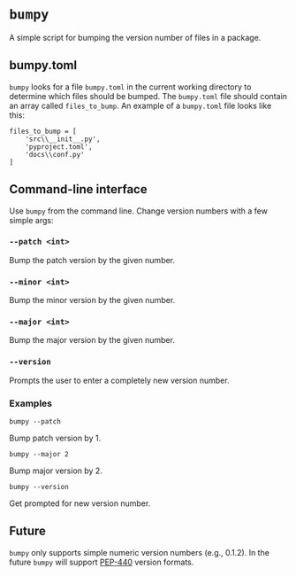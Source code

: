 # `bumpy`
A simple script for bumping the version number of files in a package.

## bumpy.toml
`bumpy` looks for a file `bumpy.toml` in the current working directory to determine which files should be bumped.
The `bumpy.toml` file should contain an array called `files_to_bump`. An example of a `bumpy.toml` file looks like this:

```
files_to_bump = [
    'src\\__init__.py',
    'pyproject.toml',
    'docs\\conf.py'
]
```

## Command-line interface
Use `bumpy` from the command line. Change version numbers with a few simple args:

### `--patch <int>`
Bump the patch version by the given number.

### `--minor <int>`
Bump the minor version by the given number.

### `--major <int>`
Bump the major version by the given number.

### `--version`
Prompts the user to enter a completely new version number.

### Examples
```
bumpy --patch
```
Bump patch version by 1.
```
bumpy --major 2
```
Bump major version by 2.
```
bumpy --version
```
Get prompted for new version number.

## Future
`bumpy` only supports simple numeric version numbers (e.g., 0.1.2). In the future `bumpy` will support [PEP-440](https://peps.python.org/pep-0440/) version formats.
